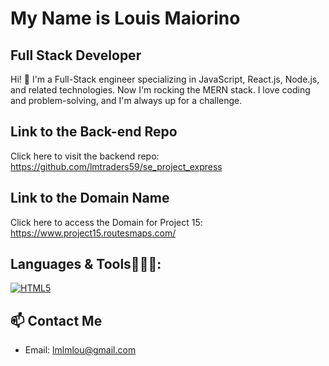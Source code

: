 # My Name is Louis Maiorino

## Full Stack Developer

Hi! 👋 I'm a Full-Stack engineer specializing in JavaScript, React.js, Node.js, and related technologies. Now I'm rocking the MERN stack. I love coding and problem-solving, and I'm always up for a challenge.

## Link to the Back-end Repo

Click here to visit the backend repo: https://github.com/lmtraders59/se_project_express

## Link to the Domain Name

Click here to access the Domain for Project 15: https://www.project15.routesmaps.com/

## Languages & Tools🧑🏼‍💻:

[![HTML5](https://img.shields.io/badge/Deploy_to_Heroku-brightgreen)](https://heroku.com/deploy)


## 📫 Contact Me
- Email: lmlmlou@gmail.com
